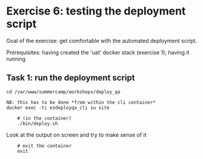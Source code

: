 Exercise 6: testing the deployment script
=========================================

Goal of the exercise: get comfortable with the automated deployment script.

Prerequisites: having created the 'uat' docker stack (exercise 1); having it running

## Task 1: run the deployment script

    cd /var/www/summercamp/workshops/deploy_qa
    
    NB: this has to be done *from within the cli container*
    docker exec -ti ezdeployqa_cli su site
    
        # (in the container)
        ./bin/deploy.sh

Look at the output on screen and try to make sense of it

        # exit the container
        exit
